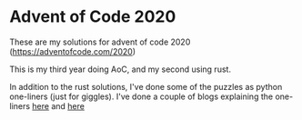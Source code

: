 # Advent of Code 2020

These are my solutions for advent of code 2020 (https://adventofcode.com/2020)

This is my third year doing AoC, and my second using rust.

In addition to the rust solutions, I've done some of the puzzles as python one-liners (just for giggles).
I've done a couple of blogs explaining the one-liners [here](https://oatzy.github.io/2020/12/06/advent-of-code-2020-python-oneliners.html) and [here](https://oatzy.github.io/2020/12/13/advent-of-code-2020-week2-oneliners.html)
